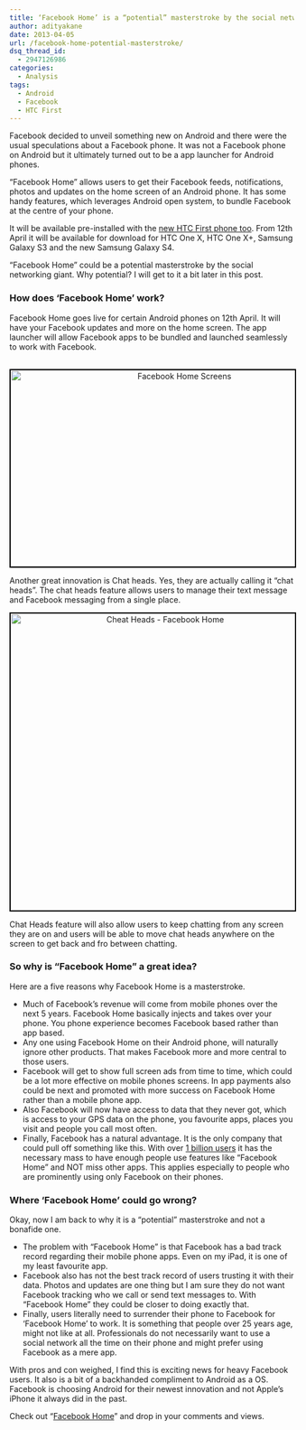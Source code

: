 ```yaml
---
title: ‘Facebook Home’ is a “potential” masterstroke by the social network
author: adityakane
date: 2013-04-05
url: /facebook-home-potential-masterstroke/
dsq_thread_id:
  - 2947126986
categories:
  - Analysis
tags:
  - Android
  - Facebook
  - HTC First
---
```

Facebook decided to unveil something new on Android and there were the usual speculations about a Facebook phone. It was not a Facebook phone on Android but it ultimately turned out to be a app launcher for Android phones.

&#8220;Facebook Home&#8221; allows users to get their Facebook feeds, notifications, photos and updates on the home screen of an Android phone. It has some handy features, which leverages Android open system, to bundle Facebook at the centre of your phone.

It will be available pre-installed with the <a href="http://www.att.com/shop/wireless/devices/htc/first-black.html" onclick="_gaq.push(['_trackEvent', 'outbound-article', 'http://www.att.com/shop/wireless/devices/htc/first-black.html', 'new HTC First phone too']);" >new HTC First phone too</a>. From 12th April it will be available for download for HTC One X, HTC One X+, Samsung Galaxy S3 and the new Samsung Galaxy S4.

&#8220;Facebook Home&#8221; could be a potential masterstroke by the social networking giant. Why potential? I will get to it a bit later in this post.

### How does &#8216;Facebook Home&#8217; work?

Facebook Home goes live for certain Android phones on 12th April. It will have your Facebook updates and more on the home screen. The app launcher will allow Facebook apps to be bundled and launched seamlessly to work with Facebook.

<p style="text-align: center;">
   <a href="http://cdn.devilsworkshop.org/files/2013/04/Facebook-Home-Screens.png"><img class="aligncenter size-medium wp-image-73062" style="border: 2px solid black;" title="Facebook Home Screens" alt="Facebook Home Screens" src="http://cdn.devilsworkshop.org/files/2013/04/Facebook-Home-Screens-600x348.png" width="600" height="348" /></a>
</p>

Another great innovation is Chat heads. Yes, they are actually calling it &#8220;chat heads&#8221;. The chat heads feature allows users to manage their text message and Facebook messaging from a single place.

<p style="text-align: center;">
  <a href="http://cdn.devilsworkshop.org/files/2013/04/Cheat-Heads-Facebook-Home.png"><img class="aligncenter size-full wp-image-73063" style="border: 2px solid black;" title="Facebook Home - Chat Heads" alt="Cheat Heads - Facebook Home" src="http://cdn.devilsworkshop.org/files/2013/04/Cheat-Heads-Facebook-Home.png" width="532" height="526" /></a>
</p>

Chat Heads feature will also allow users to keep chatting from any screen they are on and users will be able to move chat heads anywhere on the screen to get back and fro between chatting.

### So why is &#8220;Facebook Home&#8221; a great idea?

Here are a five reasons why Facebook Home is a masterstroke.

  * Much of Facebook&#8217;s revenue will come from mobile phones over the next 5 years. Facebook Home basically injects and takes over your phone. You phone experience becomes Facebook based rather than app based.
  * Any one using Facebook Home on their Android phone, will naturally ignore other products. That makes Facebook more and more central to those users.
  * Facebook will get to show full screen ads from time to time, which could be a lot more effective on mobile phones screens. In app payments also could be next and promoted with more success on Facebook Home rather than a mobile phone app.
  * Also Facebook will now have access to data that they never got, which is access to your GPS data on the phone, you favourite apps, places you visit and people you call most often.
  * Finally, Facebook has a natural advantage. It is the only company that could pull off something like this. With over [1 billion users][1] it has the necessary mass to have enough people use features like &#8220;Facebook Home&#8221; and NOT miss other apps. This applies especially to people who are prominently using only Facebook on their phones.

### Where &#8216;Facebook Home&#8217; could go wrong?

Okay, now I am back to why it is a &#8220;potential&#8221; masterstroke and not a bonafide one.

  * The problem with &#8220;Facebook Home&#8221; is that Facebook has a bad track record regarding their mobile phone apps. Even on my iPad, it is one of my least favourite app.
  * Facebook also has not the best track record of users trusting it with their data. Photos and updates are one thing but I am sure they do not want Facebook tracking who we call or send text messages to. With &#8220;Facebook Home&#8221; they could be closer to doing exactly that.
  * Finally, users literally need to surrender their phone to Facebook for &#8216;Facebook Home&#8217; to work. It is something that people over 25 years age, might not like at all. Professionals do not necessarily want to use a social network all the time on their phone and might prefer using Facebook as a mere app.

With pros and con weighed, I find this is exciting news for heavy Facebook users. It also is a bit of a backhanded compliment to Android as a OS. Facebook is choosing Android for their newest innovation and not Apple&#8217;s iPhone it always did in the past.

Check out &#8220;<a href="https://www.facebook.com/home" onclick="_gaq.push(['_trackEvent', 'outbound-article', 'https://www.facebook.com/home', 'Facebook Home']);" >Facebook Home</a>&#8221; and drop in your comments and views.

 [1]: http://devilsworkshop.org/news/facebook-hits-1-billion-monthly-active-users/65835/ "Facebook hits 1 billion monthy active users"
